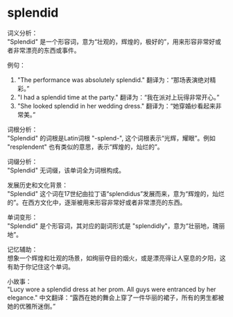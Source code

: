 # splendid

词义分析：  
"Splendid" 是一个形容词，意为“壮观的，辉煌的，极好的”，用来形容非常好或者非常漂亮的东西或事件。

  

例句：

  

1.  "The performance was absolutely splendid." 翻译为：“那场表演绝对精彩。”
2.  "I had a splendid time at the party." 翻译为：“我在派对上玩得非常开心。”
3.  "She looked splendid in her wedding dress." 翻译为：“她穿婚纱看起来非常美。”

  

词根分析：  
"Splendid" 的词根是Latin词根 "-splend-", 这个词根表示“光辉，耀眼”。例如 "resplendent" 也有类似的意思，表示“辉煌的，灿烂的”。

  

词缀分析：  
"Splendid" 无词缀，该单词全为词根构成。

  

发展历史和文化背景：  
"Splendid" 这个词在17世纪由拉丁语“splendidus”发展而来，意为“辉煌的，灿烂的”。在西方文化中，逐渐被用来形容非常好或者非常漂亮的东西。

  

单词变形：  
"Splendid" 是个形容词，其对应的副词形式是 "splendidly"，意为“壮丽地，瑰丽地”。

  

记忆辅助：  
想象一个辉煌和壮观的场景，如绚丽夺目的烟火，或是漂亮得让人窒息的夕阳，这有助于你记住这个单词。

  

小故事：  
"Lucy wore a splendid dress at her prom. All guys were entranced by her elegance." 中文翻译：“露西在她的舞会上穿了一件华丽的裙子，所有的男生都被她的优雅所迷倒。”
